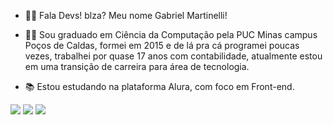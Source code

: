- 👨‍💻 Fala Devs! blza? Meu nome Gabriel Martinelli!

- 👨‍🎓 Sou graduado em Ciência da Computação pela PUC Minas campus Poços de Caldas, formei em 2015 e de lá pra cá programei poucas vezes, trabalhei por quase 17 anos com contabilidade, atualmente estou em uma transição de carreira para área de tecnologia.

- 📚 Estou estudando na plataforma Alura, com foco em Front-end.

<div> 
  <a href="https://instagram.com/gabriel_martinelli" target="_blank"><img src="https://img.shields.io/badge/-Instagram-%23E4405F?style=for-the-badge&logo=instagram&logoColor=white" target="_blank"></a>
  <a href = "mailto:gabrielmartinelli10@gmail.com"><img src="https://img.shields.io/badge/-Gmail-%23333?style=for-the-badge&logo=gmail&logoColor=white" target="_blank"></a>
  <a href="https://www.linkedin.com/in/gabriel-martinelli/" target="_blank"><img src="https://img.shields.io/badge/-LinkedIn-%230077B5?style=for-the-badge&logo=linkedin&logoColor=white" target="_blank"></a> 
 
</div>
